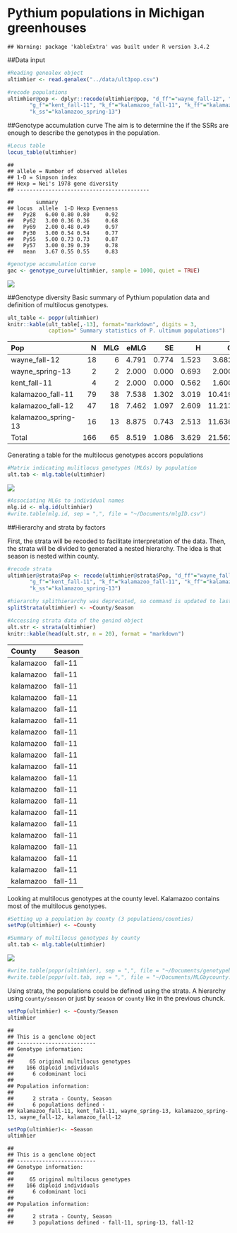 # Pythium populations in Michigan greenhouses





```
## Warning: package 'kableExtra' was built under R version 3.4.2
```

##Data input

```r
#Reading genealex object
ultimhier <- read.genalex("../data/ult3pop.csv")

#recode populations
ultimhier@pop <- dplyr::recode(ultimhier@pop, "d_ff"="wayne_fall-12", "d_ss"="wayne_spring-13", 
       "g_f"="kent_fall-11", "k_f"="kalamazoo_fall-11", "k_ff"="kalamazoo_fall-12",
       "k_ss"="kalamazoo_spring-13")
```


##Genotype accumulation curve
The aim is to determine the if the SSRs are enough to describe the genotypes in the population.


```r
#Locus table
locus_table(ultimhier)
```

```
## 
## allele = Number of observed alleles
## 1-D = Simpson index
## Hexp = Nei's 1978 gene diversity
## ------------------------------------------
```

```
##       summary
## locus  allele  1-D Hexp Evenness
##   Py28   6.00 0.80 0.80     0.92
##   Py62   3.00 0.36 0.36     0.68
##   Py69   2.00 0.48 0.49     0.97
##   Py30   3.00 0.54 0.54     0.77
##   Py55   5.00 0.73 0.73     0.87
##   Py57   3.00 0.39 0.39     0.78
##   mean   3.67 0.55 0.55     0.83
```

```r
#genotype accumulation curve
gac <- genotype_curve(ultimhier, sample = 1000, quiet = TRUE)
```

![](Pythium_popgen_files/figure-html/locus_genotype-1.png)<!-- -->

##Genotype diversity
Basic summary of Pythium population data and definition of multilocus genotypes.

```r
ult_table <- poppr(ultimhier)
knitr::kable(ult_table[,-13], format="markdown", digits = 3,
             caption=" Summary statistics of P. ultimum populations")
```



|Pop                 |   N| MLG|  eMLG|    SE|     H|      G| lambda|   E.5|  Hexp|    Ia| rbarD|
|:-------------------|---:|---:|-----:|-----:|-----:|------:|------:|-----:|-----:|-----:|-----:|
|wayne_fall-12       |  18|   6| 4.791| 0.774| 1.523|  3.682|  0.728| 0.748| 0.383| 3.188| 0.704|
|wayne_spring-13     |   2|   2| 2.000| 0.000| 0.693|  2.000|  0.500| 1.000| 0.611|    NA|    NA|
|kent_fall-11        |   4|   2| 2.000| 0.000| 0.562|  1.600|  0.375| 0.795| 0.000|   NaN|   NaN|
|kalamazoo_fall-11   |  79|  38| 7.538| 1.302| 3.019| 10.419|  0.904| 0.484| 0.520| 1.138| 0.267|
|kalamazoo_fall-12   |  47|  18| 7.462| 1.097| 2.609| 11.213|  0.911| 0.812| 0.511| 1.284| 0.275|
|kalamazoo_spring-13 |  16|  13| 8.875| 0.743| 2.513| 11.636|  0.914| 0.938| 0.482| 1.530| 0.326|
|Total               | 166|  65| 8.519| 1.086| 3.629| 21.562|  0.954| 0.561| 0.550| 1.194| 0.256|

Generating a table for the multilocus genotypes accors populations

```r
#Matrix indicating mulitlocus genotypes (MLGs) by population
ult.tab <- mlg.table(ultimhier)
```

![](Pythium_popgen_files/figure-html/mlgs-1.png)<!-- -->

```r
#Associating MLGs to individual names
mlg.id <- mlg.id(ultimhier)
#write.table(mlg.id, sep = ",", file = "~/Documents/mlgID.csv")
```


##Hierarchy and strata by factors

First, the strata will be recoded to facilitate interpretation of the data.  Then, the strata will be divided to generated a nested 
hierarchy.  The idea is that season is nested within county.

```r
#recode strata
ultimhier@strata$Pop <- recode(ultimhier@strata$Pop, "d_ff"="wayne_fall-12", "d_ss"="wayne_spring-13", 
       "g_f"="kent_fall-11", "k_f"="kalamazoo_fall-11", "k_ff"="kalamazoo_fall-12",
       "k_ss"="kalamazoo_spring-13")

#hierarchy splithierarchy was deprecated, so command is updated to last version poppr
splitStrata(ultimhier) <- ~County/Season

#Accessing strata data of the genind object
ult.str <- strata(ultimhier)
knitr::kable(head(ult.str, n = 20), format = "markdown") 
```



|County    |Season  |
|:---------|:-------|
|kalamazoo |fall-11 |
|kalamazoo |fall-11 |
|kalamazoo |fall-11 |
|kalamazoo |fall-11 |
|kalamazoo |fall-11 |
|kalamazoo |fall-11 |
|kalamazoo |fall-11 |
|kalamazoo |fall-11 |
|kalamazoo |fall-11 |
|kalamazoo |fall-11 |
|kalamazoo |fall-11 |
|kalamazoo |fall-11 |
|kalamazoo |fall-11 |
|kalamazoo |fall-11 |
|kalamazoo |fall-11 |
|kalamazoo |fall-11 |
|kalamazoo |fall-11 |
|kalamazoo |fall-11 |
|kalamazoo |fall-11 |
|kalamazoo |fall-11 |

Looking at multilocus genotypes at the county level.  Kalamazoo contains most of the multilocus genotypes.

```r
#Setting up a population by county (3 populations/counties)
setPop(ultimhier) <- ~County

#Summary of multilocus genotypes by county
ult.tab <- mlg.table(ultimhier)
```

![](Pythium_popgen_files/figure-html/county_pop-1.png)<!-- -->

```r
#write.table(poppr(ultimhier), sep = ",", file = "~/Documents/genotypebycounty.csv")
#write.table(poppr(ult.tab, sep = ",", file = "~/Documents/MLGbycounty.csv")
```

Using strata, the populations could be defined using the strata.  A hierarchy using `county/season` or just by `season` or `county` like in the previous chunck.


```r
setPop(ultimhier) <- ~County/Season
ultimhier
```

```
## 
## This is a genclone object
## -------------------------
## Genotype information:
## 
##     65 original multilocus genotypes 
##    166 diploid individuals
##      6 codominant loci
## 
## Population information:
## 
##      2 strata - County, Season
##      6 populations defined - 
## kalamazoo_fall-11, kent_fall-11, wayne_spring-13, kalamazoo_spring-13, wayne_fall-12, kalamazoo_fall-12
```

```r
setPop(ultimhier)<- ~Season
ultimhier
```

```
## 
## This is a genclone object
## -------------------------
## Genotype information:
## 
##     65 original multilocus genotypes 
##    166 diploid individuals
##      6 codominant loci
## 
## Population information:
## 
##      2 strata - County, Season
##      3 populations defined - fall-11, spring-13, fall-12
```


